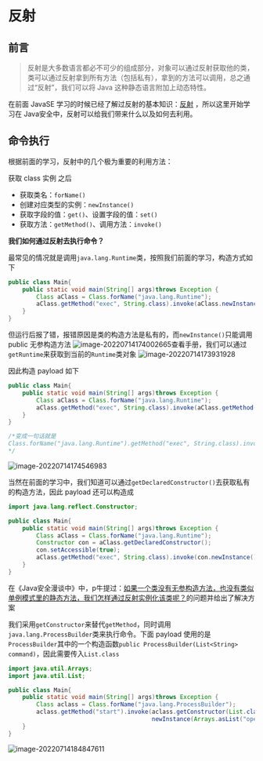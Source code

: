# 反射

## 前言

> 反射是大多数语言都必不可少的组成部分，对象可以通过反射获取他的类，类可以通过反射拿到所有⽅法（包括私有），拿到的⽅法可以调⽤，总之通过“反射”，我们可以将 Java 这种静态语⾔附加上动态特性。

在前面 JavaSE 学习的时候已经了解过反射的基本知识：[反射](../00-JavaSE/2-反射/反射.md) ，所以这里开始学习在 Java安全中，反射可以给我们带来什么以及如何去利用。

## 命令执行

根据前面的学习，反射中的几个极为重要的利用方法：

获取 class 实例 之后

- 获取类名：`forName()`
- 创建对应类型的实例：`newInstance()`
- 获取字段的值：`get()`、设置字段的值：`set()`
- 获取方法：`getMethod()`、调用方法：`invoke()`

**我们如何通过反射去执行命令？**

最常见的情况就是调用`java.lang.Runtime`类，按照我们前面的学习，构造方式如下
```java
public class Main{
    public static void main(String[] args)throws Exception {
        Class aClass = Class.forName("java.lang.Runtime");
        aClass.getMethod("exec", String.class).invoke(aClass.newInstance(),"whoami");
    }
}
```

但运行后报了错，报错原因是类的构造方法是私有的，而`newInstance()`只能调用 public 无参构造方法
![image-20220714174002665](反射.images/image-20220714174002665.png)查看手册，我们可以通过`getRuntime`来获取到当前的`Runtime`类对象
![image-20220714173931928](反射.images/image-20220714173931928.png)

因此构造 payload 如下
```java
public class Main{
    public static void main(String[] args)throws Exception {
        Class aClass = Class.forName("java.lang.Runtime");
        aClass.getMethod("exec", String.class).invoke(aClass.getMethod("getRuntime").invoke(aClass),"open /System/Applications/Calculator.app");
    }
}

/*变成一句话就是
Class.forName("java.lang.Runtime").getMethod("exec", String.class).invoke(Class.forName("java.lang.Runtime").getMethod("getRuntime").invoke(Class.forName("java.lang.Runtime")),"");
*/
```

![image-20220714174546983](反射.images/image-20220714174546983.png)

当然在前面的学习中，我们知道可以通过`getDeclaredConstructor()`去获取私有的构造方法，因此 payload 还可以构造成
```java
import java.lang.reflect.Constructor;

public class Main{
    public static void main(String[] args)throws Exception {
        Class aClass = Class.forName("java.lang.Runtime");
        Constructor con = aClass.getDeclaredConstructor();
        con.setAccessible(true);
        aClass.getMethod("exec", String.class).invoke(con.newInstance(),"open /System/Applications/Calculator.app");
    }
}
```

在《Java安全漫谈中》中，p牛提过：<u>如果一个类没有无参构造方法，也没有类似单例模式里的静态方法，我们怎样通过反射实例化该类呢？</u>的问题并给出了解决方案

我们采用`getConstructor`来替代`getMethod`，同时调用`java.lang.ProcessBuilder`类来执行命令。下面 payload 使用的是`ProcessBuilder`其中的一个构造函数`public ProcessBuilder(List<String> command)`，因此需要传入`List.class`
```java
import java.util.Arrays;
import java.util.List;

public class Main{
    public static void main(String[] args)throws Exception {
        Class aclass = Class.forName("java.lang.ProcessBuilder");
        aclass.getMethod("start").invoke(aclass.getConstructor(List.class).
                                         newInstance(Arrays.asList("open","/System/Applications/Calculator.app")));
    }
}
```

![image-20220714184847611](反射.images/image-20220714184847611.png)

